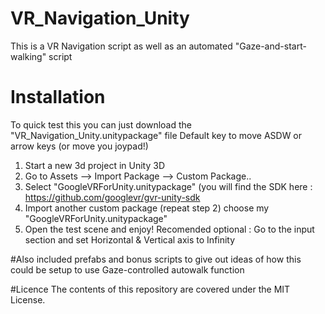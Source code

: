 # VR_Navigation_Unity
This is a VR Navigation script as well as an automated "Gaze-and-start-walking" script

# Installation
To quick test this you can just download the "VR_Navigation_Unity.unitypackage" file
Default key to move ASDW or arrow keys (or move you joypad!)

1. Start a new 3d project in Unity 3D
2. Go to Assets --> Import Package --> Custom Package..
3. Select "GoogleVRForUnity.unitypackage" (you will find the SDK here : https://github.com/googlevr/gvr-unity-sdk
4. Import another custom package (repeat step 2) choose my "GoogleVRForUnity.unitypackage"
5. Open the test scene and enjoy!
Recomended optional : Go to the input section and set Horizontal & Vertical axis to Infinity

#Also included 
prefabs and bonus scripts to give out ideas of how this could be setup to use Gaze-controlled autowalk function

#Licence
The contents of this repository are covered under the MIT License.

